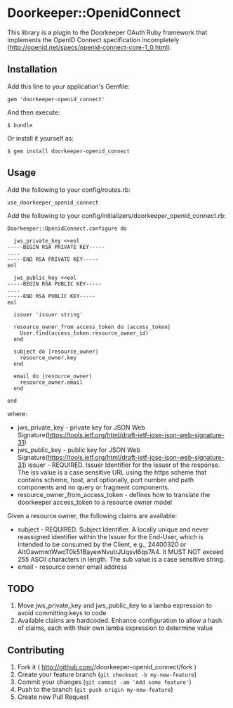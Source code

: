 # Doorkeeper::OpenidConnect

This library is a plugin to the Doorkeeper OAuth Ruby framework that implements the OpenID Connect specification incompletely (http://openid.net/specs/openid-connect-core-1_0.html).

## Installation

Add this line to your application's Gemfile:

    gem 'doorkeeper-openid_connect'

And then execute:

    $ bundle

Or install it yourself as:

    $ gem install doorkeeper-openid_connect

## Usage

Add the following to your config/routes.rb:

    use_doorkeeper_openid_connect

Add the following to your config/initializers/doorkeeper_openid_connect.rb:

    Doorkeeper::OpenidConnect.configure do

      jws_private_key <<eol
    -----BEGIN RSA PRIVATE KEY-----
    ....
    -----END RSA PRIVATE KEY-----
    eol

      jws_public_key <<eol
    -----BEGIN RSA PUBLIC KEY-----
    ....
    -----END RSA PUBLIC KEY-----
    eol

      issuer 'issuer string'

      resource_owner_from_access_token do |access_token|
        User.find(access_token.resource_owner_id)
      end

      subject do |resource_owner|
        resource_owner.key
      end

      email do |resource_owner|
        resource_owner.email
      end

    end

where:

* jws_private_key - private key for JSON Web Signature(https://tools.ietf.org/html/draft-ietf-jose-json-web-signature-31)
* jws_public_key  - public key for JSON Web Signature(https://tools.ietf.org/html/draft-ietf-jose-json-web-signature-31)
      issuer - REQUIRED. Issuer Identifier for the Issuer of the response. The iss value is a case sensitive URL using the https scheme that contains scheme, host, and optionally, port number and path components and no query or fragment components.
* resource_owner_from_access_token - defines how to translate the doorkeeper access_token to a resource owner model

Given a resource owner, the following claims are available:

* subject - REQUIRED. Subject Identifier. A locally unique and never reassigned identifier within the Issuer for the End-User, which is intended to be consumed by the Client, e.g., 24400320 or AItOawmwtWwcT0k51BayewNvutrJUqsvl6qs7A4. It MUST NOT exceed 255 ASCII characters in length. The sub value is a case sensitive string.
* email - resource owner email address
   
## TODO

1. Move jws_private_key and jws_public_key to a lamba expression to avoid committing keys to code
2. Available claims are hardcoded.  Enhance configuration to allow a hash of claims, each with their own lamba expression to determine value

## Contributing

1. Fork it ( http://github.com/<my-github-username>/doorkeeper-openid_connect/fork )
2. Create your feature branch (`git checkout -b my-new-feature`)
3. Commit your changes (`git commit -am 'Add some feature'`)
4. Push to the branch (`git push origin my-new-feature`)
5. Create new Pull Request
